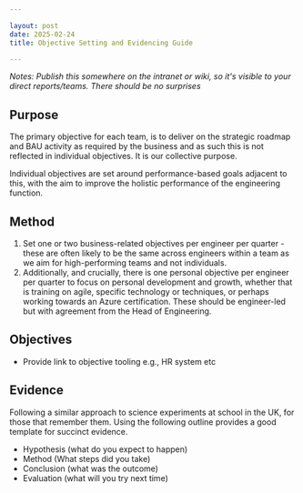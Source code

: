 ```yaml
---

layout: post
date: 2025-02-24
title: Objective Setting and Evidencing Guide

---
```


_Notes: Publish this somewhere on the intranet or wiki, so it's visible to your direct reports/teams. There should be no surprises_


## Purpose

The primary objective for each team, is to deliver on the strategic roadmap and BAU activity as required by the business and as such this is not reflected in individual objectives. It is our collective purpose.

Individual objectives are set around performance-based goals adjacent to this, with the aim to improve the holistic performance of the engineering function.

## Method

1. Set one or two business-related objectives per engineer per quarter - these are often likely to be the same across engineers within a team as we aim for high-performing teams and not individuals.
2. Additionally, and crucially, there is one personal objective per engineer per quarter to focus on personal development and growth, whether that is training on agile, specific technology or techniques, or perhaps working towards an Azure certification. These should be engineer-led but with agreement from the Head of Engineering.

## Objectives

- Provide link to objective tooling e.g., HR system etc

## Evidence

Following a similar approach to science experiments at school in the UK, for those that remember them. Using the following outline provides a good template for succinct evidence.

- Hypothesis (what do you expect to happen)
- Method (What steps did you take)
- Conclusion (what was the outcome)
- Evaluation (what will you try next time)